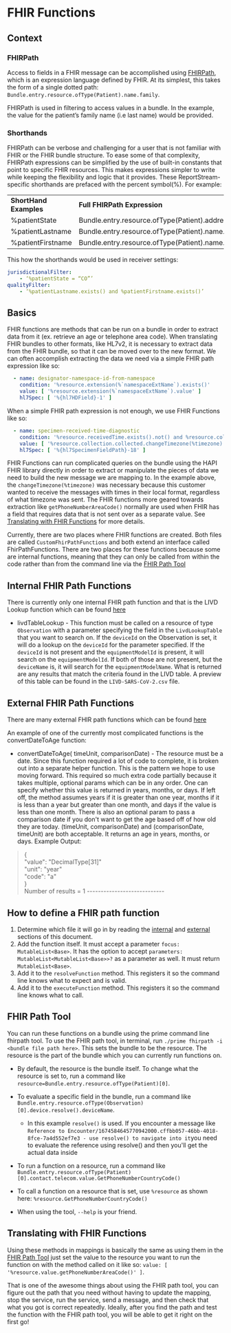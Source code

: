 # FHIR Functions
## Context
### FHIRPath

Access to fields in a FHIR message can be accomplished using [FHIRPath](http://hl7.org/fhirpath/), which is an expression language defined by FHIR. At its simplest, this takes the form of a single dotted path: `Bundle.entry.resource.ofType(Patient).name.family`.

FHIRPath is used in filtering to access values in a bundle. In the example, the value for the patient’s family name (i.e last name) would be provided.


### Shorthands

FHIRPath can be verbose and challenging for a user that is not familiar with FHIR or the FHIR bundle structure. To ease some of that complexity, FHIRPath expressions can be simplified by the use of built-in constants that point to specific FHIR resources. This makes expressions simpler to write while keeping the flexibility and logic that it provides. These ReportStream-specific shorthands are prefaced with the percent symbol(%). For example:

<table>
  <tr>
   <td><strong>ShortHand Examples</strong>
   </td>
   <td><strong>Full FHIRPath Expression</strong>
   </td>
  </tr>
  <tr>
   <td>%patientState
   </td>
   <td>Bundle.entry.resource.ofType(Patient).address.state
   </td>
  </tr>
  <tr>
   <td>%patientLastname
   </td>
   <td>Bundle.entry.resource.ofType(Patient).name.family
   </td>
  </tr>
  <tr>
   <td>%patientFirstname
   </td>
   <td>Bundle.entry.resource.ofType(Patient).name.given
   </td>
  </tr>
</table>

This how the shorthands would be used in receiver settings:

```yaml
jurisdictionalFilter:
	- ‘%patientState = “CO”’
qualityFilter:
	- ‘%patientLastname.exists() and %patientFirstname.exists()’
```

## Basics
FHIR functions are methods that can be run on a bundle in order to extract data from it (ex. retrieve an age or telephone area code).
When translating FHIR bundles to other formats, like HL7v2, it is necessary to extract data from the FHIR bundle, so 
that it can be moved over to the new format. We can often accomplish extracting the data we need via a simple FHIR path 
expression like so:

```yaml
  - name: designator-namespace-id-from-namespace
    condition: '%resource.extension(%`namespaceExtName`).exists()'
    value: [ '%resource.extension(%`namespaceExtName`).value' ]
    hl7Spec: [ '%{hl7HDField}-1' ]
```

When a simple FHIR path expression is not enough, we use FHIR Functions like so:
```yaml
  - name: specimen-received-time-diagnostic
    condition: '%resource.receivedTime.exists().not() and %resource.collection.collected is dateTime'
    value: [ '%resource.collection.collected.changeTimezone(%timezone)' ]
    hl7Spec: [ '%{hl7SpecimenFieldPath}-18' ]
```
FHIR Functions can run complicated 
queries on the bundle using the HAPI FHIR library directly in order to extract or manipulate the pieces of data we 
need to build the new message we are mapping to. In the example above, the `changeTimezone(%timezone)` was necessary 
because this customer wanted to receive the messages with times in their local format, regardless of what timezone was 
sent. The FHIR functions more geared towards extraction like `getPhoneNumberAreaCode()` normally are used when FHIR has
a field that requires data that is not sent over as a separate value. See [Translating with FHIR Functions](#translating-with-fhir-functions) for more details.    

Currently, there are two places where FHIR functions are created. Both files are called `CustomFhirPathFunctions` and
both extend an interface called FhirPathFunctions. There are two places for these functions because some
are internal functions, meaning that they can only be called from within the code rather than from the command line 
via the [FHIR Path Tool](#fhir-path-tool)

## Internal FHIR Path Functions
There is currently only one internal FHIR path function and that is the LIVD Lookup function which can be found [here](../../src/main/kotlin/fhirengine/engine/CustomFhirPathFunctions.kt)

- livdTableLookup - This function must be called on a resource of type `Observation` with a parameter specifying 
    the field in the `LivdLookupTable` that you want to search on. If the `deviceId` on the 
    Observation is set, it will do a lookup on the `deviceId` for the parameter specified. If the `deviceId` is not present
    and the `equipmentModelId` is present, it will search on the `equipmentModelId`. If both of those are not present, 
    but the `deviceName` is, it will search for the `equipmentModelName`. What is returned are any results that match 
    the criteria found in the LIVD table. A preview of this table can be found in the `LIVD-SARS-CoV-2.csv` file.

## External FHIR Path Functions
There are many external FHIR path functions which can be found [here](../../src/main/kotlin/fhirengine/translation/hl7/utils/CustomFHIRFunctions.kt)

An example of one of the currently most complicated functions is the convertDateToAge function:
- convertDateToAge(<optional> timeUnit, <optional> comparisonDate) - The resource must be a date. Since this function 
required a lot of code to complete, it is broken out into a separate helper function. This is the pattern we hope to 
use moving forward. This required so much extra code partially because it takes multiple, optional params which can be
in any order. One can specify whether this value is returned in years, months, or days. 
If left off, the method assumes years if it is greater than one year, months if it is less than a year but 
greater than one month, and days if the value is less than one month. There is also an optional param to pass a 
comparison date if you don't want to get the age based off of how old they are today.
(timeUnit, comparisonDate) and (comparisonDate, timeUnit) are both acceptable. It returns an age in years, months, or 
days. Example Output: 
>{  
>"value": "DecimalType[31]"  
>"unit": "year" &nbsp;  
>"code": "a"  
>}  
>Number of results = 1 ----------------------------

## How to define a FHIR path function
1. Determine which file it will go in by reading the [internal](#internal) and [external](#external) sections of this 
document.
2. Add the function itself. It must accept a parameter `focus: MutableList<Base>`. It has the option to accept 
`parameters: MutableList<MutableList<Base>>?` as a parameter as well. It must return `MutableList<Base>`.
3. Add it to the `resolveFunction` method. This registers it so the command line knows what to expect and is valid.
4. Add it to the `executeFunction` method. This registers it so the command line knows what to call.

## FHIR Path Tool
You can run these functions on a bundle using the prime command line fhirpath tool. To use the FHIR
path tool, in terminal, run `./prime fhirpath -i <bundle file path here>`.
This sets the bundle to be the resource. The resource is the part of the bundle which you can currently run functions
on.

- By default, the resource is the bundle itself. To change what the resource is set to, run a command like
  `resource=Bundle.entry.resource.ofType(Patient)[0]`.


- To evaluate a specific field in the bundle, run a command like
  `Bundle.entry.resource.ofType(Observation)[0].device.resolve().deviceName`.
    - In this example `resolve()` is used. If you encounter a message like
      `Reference to Encounter/1674584645770942000.cffbb057-46bb-4018-8fce-7a4d552ef7e3 -
      use resolve() to navigate into it`you need to evaluate the reference using resolve() and then you'll get the
      actual data inside


- To run a function on a resource, run a command like
  `Bundle.entry.resource.ofType(Patient)[0].contact.telecom.value.GetPhoneNumberCountryCode()`


- To call a function on a resource that is set, use `%resource` as shown here: `%resource.GetPhoneNumberCountryCode()`

- When using the tool, `--help` is your friend.

## Translating with FHIR Functions
Using these methods in mappings is basically the same as using them in the [FHIR Path Tool](#fhir-path-tool) just set 
the value to the resource you want to run the function on with the method called on it like so:
`value: [ '%resource.value.getPhoneNumberAreaCode()' ]`. 

That is one of the awesome things about using the FHIR path
tool, you can figure out the path that you need without having to update the mapping, stop the service, run the service, 
send a message, and then check that what you got is correct repeatedly. Ideally, after you find the path and test the 
function with the FHIR path tool, you will be able to get it right on the first go!
